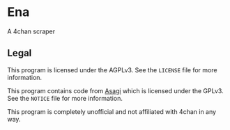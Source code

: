 # Ena

A 4chan scraper

## Legal

This program is licensed under the AGPLv3. See the `LICENSE` file for more information.

This program contains code from [Asagi](https://github.com/desuarchive/asagi) which is licensed under the GPLv3. See the `NOTICE` file for more information.

This program is completely unofficial and not affiliated with 4chan in any way.
